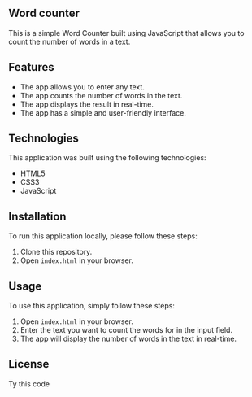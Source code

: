 ## Word counter


This is a simple Word Counter built using JavaScript that allows you to count the number of words in a text.


## Features

- The app allows you to enter any text.
- The app counts the number of words in the text.
- The app displays the result in real-time.
- The app has a simple and user-friendly interface.


## Technologies

This application was built using the following technologies:

- HTML5
- CSS3
- JavaScript


## Installation

To run this application locally, please follow these steps:

1. Clone this repository.
2. Open `index.html` in your browser.


## Usage

To use this application, simply follow these steps:

1. Open `index.html` in your browser.
2. Enter the text you want to count the words for in the input field.
3. The app will display the number of words in the text in real-time.


## License
Ty this code 
